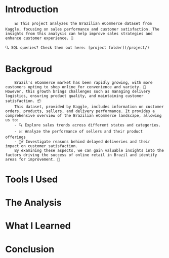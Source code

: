 # Introduction
        📊 This project analyzes the Brazilian eCommerce dataset from Kaggle, focusing on sales performance and customer satisfaction. The insights from this analysis can help improve sales strategies and enhance customer experience. 🌟

    🔍 SQL queries? Check them out here: [project folder](/project/)
# Backgroud
        Brazil's eCommerce market has been rapidly growing, with more customers opting to shop online for convenience and variety. 🛒 However, this growth brings challenges such as managing delivery logistics, ensuring product quality, and maintaining customer satisfaction. 📦 
        This dataset, provided by Kaggle, includes information on customer orders, products, sellers, and delivery performance. It provides a comprehensive overview of the Brazilian eCommerce landscape, allowing us to:
        - 🔍 Explore sales trends across different states and categories.
        - 📈 Analyze the performance of sellers and their product offerings
        - 🕵️‍♂️ Investigate reasons behind delayed deliveries and their impact on customer satisfaction.
        By examining these aspects, we can gain valuable insights into the factors driving the success of online retail in Brazil and identify areas for improvement. 🚀
# Tools I Used
# The Analysis
# What I Learned
# Conclusion